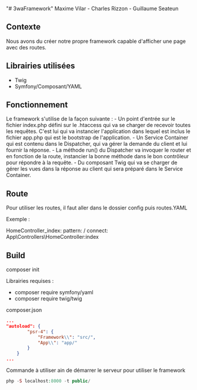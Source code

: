 "# 3waFramework" Maxime Vilar - Charles Rizzon - Guillaume Seateun 

## Contexte
Nous avons du créer notre propre framework capable d'afficher une page avec des routes.

## Librairies utilisées
- Twig 
- Symfony/Composant/YAML

## Fonctionnement
Le framework s'utilise de la façon suivante :
    - Un point d'entrée sur le fichier index.php défini sur le .htaccess qui va se charger de recevoir toutes les requêtes. C'est lui qui va instancier l'application dans lequel est inclus le fichier app.php qui est le bootstrap de l'application.
    - Un Service Container qui est contenu dans le Dispatcher, qui va gérer la demande du client et lui fournir la réponse.
    - La méthode run() du Dispatcher va invoquer le router et en fonction de la route, instancier la bonne méthode dans le bon contrôleur pour répondre à la requête.
    - Du composant Twig qui va se charger de gérer les vues dans la réponse au client qui sera préparé dans le Service Container.

## Route

Pour utiliser les routes, il faut aller dans le dossier config puis routes.YAML

Exemple :

HomeController_index:
    pattern:   \/
    connect:  App\Controllers\HomeController:index

## Build

composer init

Librairies requises :
- composer require symfony/yaml
- composer require twig/twig

composer.json 
```json
...
"autoload": {
        "psr-4": {
            "Framework\\": "src/",
            "App\\": "app/"
        }
    }
...
```

Commande à utiliser ain de démarrer le serveur pour utiliser le framework 
```php
php -S localhost:8000 -t public/
```


